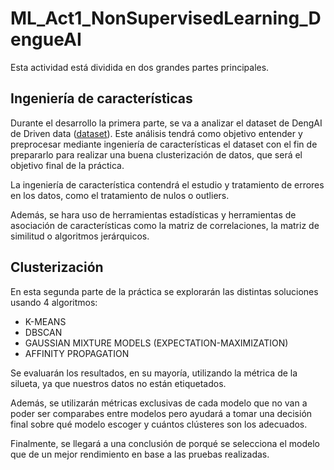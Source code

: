 # ML_Act1_NonSupervisedLearning_DengueAI
Esta actividad está dividida en dos grandes partes principales.

## Ingeniería de características
Durante el desarrollo la primera parte, se va a analizar el dataset de DengAI de Driven data ([dataset]( https://www.drivendata.org/competitions/44/dengai-predicting-disease-spread/)). Este análisis tendrá como objetivo entender y preprocesar mediante ingeniería de características el dataset con el fin de prepararlo para realizar una buena clusterización de datos, que será el objetivo final de la práctica.

La ingeniería de característica contendrá el estudio y tratamiento de errores en los datos, como el tratamiento de nulos o outliers.

Además, se hara uso de herramientas estadísticas y herramientas de asociación de características como la matriz de correlaciones, la matriz de similitud o algoritmos jerárquicos.

## Clusterización
En esta segunda parte de la práctica se explorarán las distintas soluciones usando 4 algoritmos:
- K-MEANS
- DBSCAN
- GAUSSIAN MIXTURE MODELS (EXPECTATION-MAXIMIZATION)
- AFFINITY PROPAGATION

Se evaluarán los resultados, en su mayoría, utilizando la métrica de la silueta, ya que nuestros datos no están etiquetados.

Además, se utilizarán métricas exclusivas de cada modelo que no van a poder ser comparabes entre modelos pero ayudará a tomar una decisión final sobre qué modelo escoger y cuántos clústeres son los adecuados.

Finalmente, se llegará a una conclusión de porqué se selecciona el modelo que de un mejor rendimiento en base a las pruebas realizadas.
